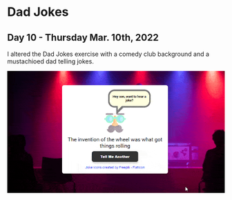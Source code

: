 # Dad Jokes
## Day 10 - Thursday Mar. 10th, 2022
I altered the Dad Jokes exercise with a comedy club background and a mustachioed dad telling jokes.

![Demo of Dad Jokes exercise](demo.gif)

<script src="https://gist.github.com/McCartyJDM/8e9c147f4145fedeb3acc2fd44280825.js"></script>
